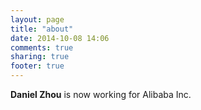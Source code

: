 ```yaml
---
layout: page
title: "about"
date: 2014-10-08 14:06
comments: true
sharing: true
footer: true
---
```


**Daniel Zhou** is now working for Alibaba Inc.
